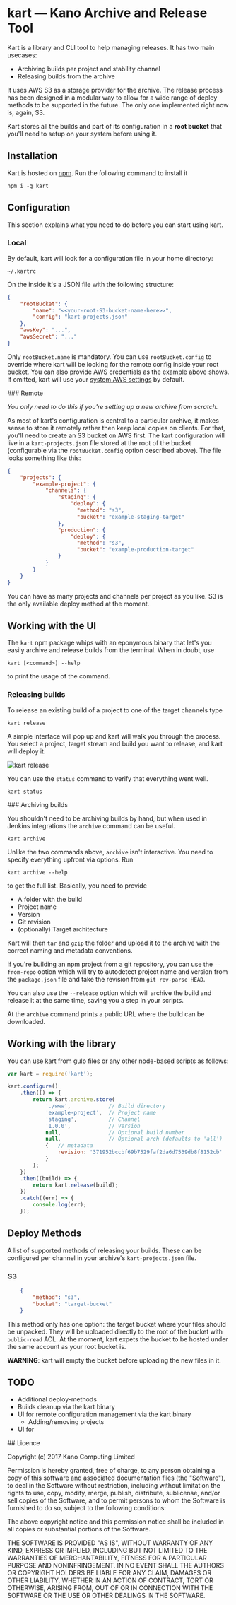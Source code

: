# kart — Kano Archive and Release Tool

Kart is a library and CLI tool to help managing releases. It has two main usecases:

 * Archiving builds per project and stability channel
 * Releasing builds from the archive

 It uses AWS S3 as a storage provider for the archive. The release process has been
 designed in a modular way to allow for a wide range of deploy methods to be supported
 in the future. The only one implemented right now is, again, S3.

Kart stores all the builds and part of its configuration in a **root bucket** that
you'll need to setup on your system before using it.


## Installation

Kart is hosted on [npm](https://www.npmjs.com/package/kart). Run the following command to install it

    npm i -g kart


## Configuration

This section explains what you need to do before you can start using kart.

### Local

By default, kart will look for a configuration file in your home directory:

```
~/.kartrc
```

On the inside it's a JSON file with the following structure:

```json
{
    "rootBucket": {
        "name": "<<your-root-S3-bucket-name-here>>",
        "config": "kart-projects.json"
    },
    "awsKey": "...",
    "awsSecret": "..."
}
```

Only `rootBucket.name` is mandatory. You can use `rootBucket.config` to override where kart
will be looking for the remote config inside your root bucket. You can also provide AWS
credentials as the example above shows. If omitted, kart will use your
[system AWS settings](http://docs.aws.amazon.com/cli/latest/userguide/cli-config-files.html)
by default.

### Remote

_You only need to do this if you're setting up a new archive from scratch._

As most of kart's configuration is central to a particular archive, it makes sense
to store it remotely rather then keep local copies on clients. For that, you'll
need to create an S3 bucket on AWS first. The kart configuration will live in a
`kart-projects.json` file stored at the root of the bucket (configurable via
the `rootBucket.config` option described above). The file looks something like this:

```json
{
    "projects": {
        "example-project": {
            "channels": {
                "staging": {
                    "deploy": {
                      "method": "s3",
                      "bucket": "example-staging-target"
                },
                "production": {
                    "deploy": {
                      "method": "s3",
                      "bucket": "example-production-target"
                }
            }
        }
    }
}
```

You can have as many projects and channels per project as you like. S3 is the only
available deploy method at the moment.

## Working with the UI

The `kart` npm package whips with an eponymous binary that let's you easily archive
and release builds from the terminal. When in doubt, use

    kart [<command>] --help

to print the usage of the command.

### Releasing builds

To release an existing build of a project to one of the target channels type

    kart release

A simple interface will pop up and kart will walk you through the process. You
select a project, target stream and build you want to release, and kart
will deploy it.

![kart release](https://i.imgur.com/bjNSzUx.png)

You can use the `status` command to verify that everything went well.

    kart status


### Archiving builds

You shouldn't need to be archiving builds by hand, but when used in Jenkins
integrations the `archive` command can be useful.

    kart archive

Unlike the two commands above, `archive` isn't interactive. You need to specify
everything upfront via options. Run

    kart archive --help

to get the full list. Basically, you need to provide

 * A folder with the build
 * Project name
 * Version
 * Git revision
 * (optionally) Target architecture

Kart will then `tar` and `gzip` the folder and upload it to the archive with
the correct naming and metadata conventions.

If you're building an npm project from a git repository, you can use the
`--from-repo` option which will try to autodetect project name and version
from the `package.json` file and take the revision from `git rev-parse HEAD`.

You can also use the `--release` option which will archive the build and
release it at the same time, saving you a step in your scripts.

At the `archive` command prints a public URL where the build can be downloaded.

## Working with the library

You can use kart from gulp files or any other node-based scripts as follows:

```js
var kart = require('kart');

kart.configure()
    .then(() => {
        return kart.archive.store(
            './www',            // Build directory
            'example-project',  // Project name
            'staging',          // Channel
            '1.0.0',            // Version
            null,               // Optional build number
            null,               // Optional arch (defaults to 'all')
            {   // metadata
                revision: '371952bccbf69b7529faf2da6d7539db8f8152cb'
            }
        );
    })
    .then((build) => {
        return kart.release(build);
    })
    .catch((err) => {
        console.log(err);
    });
```

## Deploy Methods

A list of supported methods of releasing your builds. These can be configured
per channel in your archive's `kart-projects.json` file.

### S3

```json
    {
        "method": "s3",
        "bucket": "target-bucket"
    }
```

This method only has one option: the target bucket where your files should be
unpacked. They will be uploaded directly to the root of the bucket with
`public-read` ACL. At the moment, kart expets the bucket to be hosted under
the same account as your root bucket is.

**WARNING**: kart will empty the bucket before uploading the new files in it.

## TODO

 * Additional deploy-methods
 * Builds cleanup via the kart binary
 * UI for remote configuration management via the kart binary
   * Adding/removing projects
 * UI for 

## Licence

Copyright (c) 2017 Kano Computing Limited

Permission is hereby granted, free of charge, to any person obtaining a copy
of this software and associated documentation files (the "Software"), to deal
in the Software without restriction, including without limitation the rights
to use, copy, modify, merge, publish, distribute, sublicense, and/or sell
copies of the Software, and to permit persons to whom the Software is
furnished to do so, subject to the following conditions:

The above copyright notice and this permission notice shall be included in all
copies or substantial portions of the Software.

THE SOFTWARE IS PROVIDED "AS IS", WITHOUT WARRANTY OF ANY KIND, EXPRESS OR
IMPLIED, INCLUDING BUT NOT LIMITED TO THE WARRANTIES OF MERCHANTABILITY,
FITNESS FOR A PARTICULAR PURPOSE AND NONINFRINGEMENT. IN NO EVENT SHALL THE
AUTHORS OR COPYRIGHT HOLDERS BE LIABLE FOR ANY CLAIM, DAMAGES OR OTHER
LIABILITY, WHETHER IN AN ACTION OF CONTRACT, TORT OR OTHERWISE, ARISING FROM,
OUT OF OR IN CONNECTION WITH THE SOFTWARE OR THE USE OR OTHER DEALINGS IN THE
SOFTWARE.